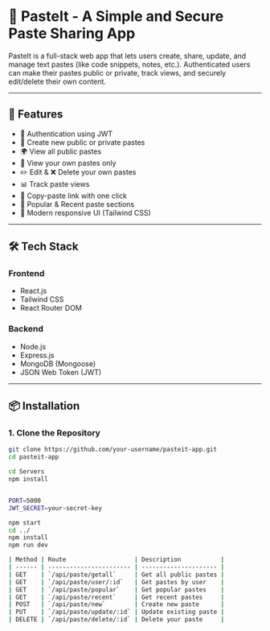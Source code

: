 # 📝 PasteIt - A Simple and Secure Paste Sharing App

PasteIt is a full-stack web app that lets users create, share, update, and manage text pastes (like code snippets, notes, etc.). Authenticated users can make their pastes public or private, track views, and securely edit/delete their own content.

---

## 🚀 Features

- 🔐 Authentication using JWT
- 📝 Create new public or private pastes
- 🌍 View all public pastes
- 👤 View your own pastes only
- ✏️ Edit & ❌ Delete your own pastes
- 📊 Track paste views
- 📎 Copy-paste link with one click
- 🌟 Popular & Recent paste sections
- 🎨 Modern responsive UI (Tailwind CSS)

---

## 🛠️ Tech Stack

### Frontend
- React.js
- Tailwind CSS
- React Router DOM

### Backend
- Node.js
- Express.js
- MongoDB (Mongoose)
- JSON Web Token (JWT)

---

## 📦 Installation

### 1. Clone the Repository

```bash
git clone https://github.com/your-username/pasteit-app.git
cd pasteit-app

cd Servers
npm install


PORT=5000
JWT_SECRET=your-secret-key

npm start
cd ../
npm install
npm run dev

| Method | Route                   | Description           |
| ------ | ----------------------- | --------------------- |
| GET    | `/api/paste/getall`     | Get all public pastes |
| GET    | `/api/paste/user/:id`   | Get pastes by user    |
| GET    | `/api/paste/popular`    | Get popular pastes    |
| GET    | `/api/paste/recent`     | Get recent pastes     |
| POST   | `/api/paste/new`        | Create new paste      |
| PUT    | `/api/paste/update/:id` | Update existing paste |
| DELETE | `/api/paste/delete/:id` | Delete your paste     |
